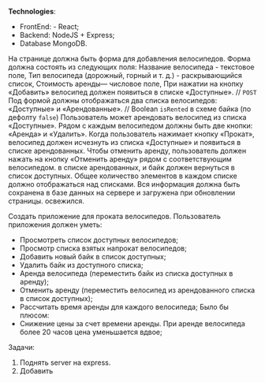 **Technologies**:

- FrontEnd: - React;
- Backend: NodeJS + Express;
- Database MongoDB.

На странице должна быть форма для добавления велосипедов. Форма должна состоять из следующих
поля: Название велосипеда - текстовое поле, Тип велосипеда (дорожный, горный и т. д.) - раскрывающийся список, Стоимость аренды—
числовое поле,
При нажатии на кнопку «Добавить» велосипед должен появиться в списке «Доступные». // `POST`
Под формой должны отображаться два списка велосипедов: «Доступные» и «Арендованные». // Boolean `isRented` в схеме байка (по дефолту `false`)
Пользователь может арендовать велосипед из списка «Доступные».
Рядом с каждым велосипедом должны быть две кнопки: «Аренда» и «Удалить».
Когда пользователь нажимает кнопку «Прокат», велосипед должен исчезнуть из списка «Доступные» и
появиться в списке арендованных.
Чтобы отменить аренду, пользователь должен нажать на кнопку «Отменить аренду» рядом с соответствующим велосипедом.
в списке арендованных, и байк должен вернуться в список доступных.
Общее количество элементов в каждом списке должно отображаться над списками.
Вся информация должна быть сохранена в базе данных на сервере и загружена при обновлении страницы.
освежился.

Создать приложение для проката велосипедов.
Пользователь приложения должен уметь:

- Просмотреть список доступных велосипедов;
- Просмотр списка взятых напрокат велосипедов;
- Добавить новый байк в список доступных;
- Удалить байк из доступного списка;
- Аренда велосипеда (переместить байк из списка доступных в аренду);
- Отменить аренду (переместить велосипед из арендованного списка в список доступных);
- Рассчитать время аренды для каждого велосипеда;
  Было бы плюсом:
- Снижение цены за счет времени аренды. При аренде велосипеда более 20 часов цена
  уменьшается вдвое;

Задачи:

1. Поднять server на express.
2. Добавить
